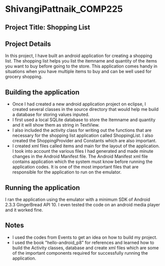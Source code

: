 ShivangiPattnaik_COMP225
========================

Project Title: Shopping List
----------------------------

Project Details
---------------

In this project, I have built an android application for creating a shopping list. The shopping list helps you list the itemname and quantity of the items you want to buy before going to the store. This application comes handy in situations when you have multiple items to buy and can be well used for grocery shopping.

Building the application
------------------------

- Once I had created a new android application project on eclipse, I created several classes in the source directory that would help me build a database for storing values inputed. 
- I first used a local SQLite database to store the Itemname and quantity and it will show them as string in TextView. 
- I also included the activity class for writing out the functions that are necessary for the shopping list application called ShoppingList. I also created the ShoppingProvider and Constants which are also important.
- I created xml files called items and main for the layout of the application. I took into account the various files I had generated and made minute changes in the Android Manifest file. The Android Manifest xml file contains application which the system must know before running the application codes. It is one of the most important files that are responsible for the application to run on the emulator.


Running the application
-----------------------
I ran the application using the emulator with a minimum SDK of Android 2.3.3 GingerBread API 10. I even tested the code on an android media player and it worked fine. 

Notes
-----
- I used the codes from Events to get an idea on how to build my project. 
- I used the book "hello-android_p8" for references and learned how to build the Activity classes, database and create xml files which are some of the important components required for successfully running the application.




